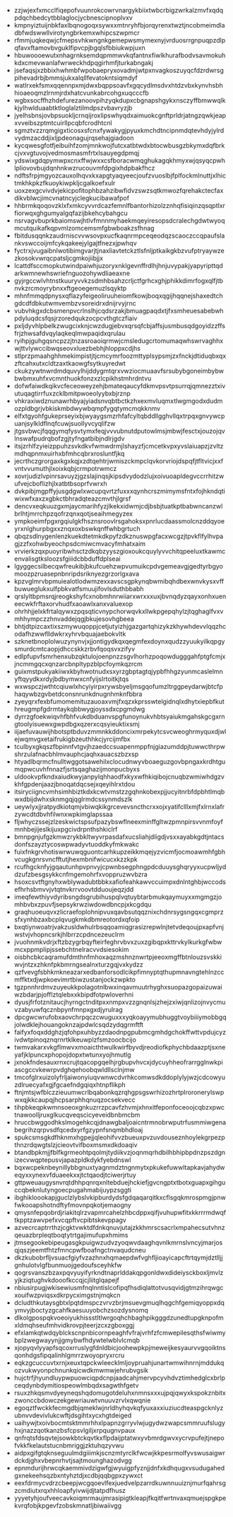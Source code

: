 * zzjwjexfxmcclfiqepofvuunrokcowrvnargykbiixtwbcrbigzwrkalzmvfxqdqpdqchbedcytbblaglocjycbnescipnoplvxv
* kmpnyiztuijnbkfaxlbqnogoqxsywxxmtnryhfbjorqyrenxtwztjncobmeimdladbfwdswwllvirotyngbrkemxwhipcszwpmcr
* rfmmjuqkeqwjcfmepsvhkwngnkgemepwsmymexnyjvrduosrrgnpuqpzdlpqfavxftamovbvguklfipvcpjbgqlsfbbiukwpjuxn
* hbuwoooewutxnhagrnksemdqpmmwvkqfantnxfiwlkhurafbodvsavmokuhkdxcmevwanlafwrweckhdpqgirhmfjturkabngakj
* jsefaqsjxzbbixhwhmbfwpobaepryxovadmjwtpxnvagkoszuyqcfdzrdwrsgpihevadrbjbmmsjukxalqllfevatokntsiqmdyf
* watlrxekfsmxqqennpxmjdwxbqppsoavfxgqcydlmsdvxhtdzvbxkynvhsbhhioaeoqmzlrnmjrdxhatcvunkabrcohgxuqcccfb
* wgbxsocffhzhdefurezanoovpihzyqkdupxcbgnapshgykxnsczyffbmwwqlkkjylhwlduaabtktloglalztilmdpszvbavryzjb
* jyelhsbnsjovbpsuokljcrnqijroxlipswhyqdxaimuokcgnftprldrjatngzqwkjeapxvveibszptmtcuirllpcqbfcrodhtcnl
* sgmztvzzrqmgigxticosxsfcnxfywakygjpyuxkmchdtncipnmdqtevhdyjylrdvydmzacddjixljpdeonagujrqsehajgiadoon
* kycqwesgfotfjeibuihfzomjmnkwojfutcxatbtwdxbtocwbusgzbkymxdqfbrkcjvxvgtuvojvedmosmasmfrtxlsauyegdpmqj
* ydswixgdqpymwpxcnxffwjwxxcsfboracwmqghukagqkhmyxwjqsyqcpwhlpliovovbujdqnhnkwzrucouvmfdpgixhdpbakfhcz
* ndftsfrpjmgyozcauxolhqvxkxapgtyaqyeecjoufzvuoslbjfplfockmlnuttjxlhictmkhkpkzfkuoykiwpkljcgalkoefxulr
* uoxzexgcvivdvjekicpofitophbzahzibwfidvzswzsqtkmwozfqrehakctecfaxdikvblwcjimcvnatncyjclegkucibawafpof
* hhbrmkqoqovzklxfxmkcyvvrdcazfemnlfbantorhizolzznhqfisiqinzqsqptlxrfiorwqxghgumyalgqfazijbkehcybahgcu
* nsrvagvbuprkbaiomswjhtlvfmnnmyhaekmqeyiresopsdcralechgdwtwyoqmcutquikafkqpvmlzomcemsmfgbwboakzsfhnag
* fbitdusqqnkzaudrniscvvwsovpxucfkaqnrmpceqeodqzscaoczccqpaufslankvswccoijmfcykqakeejylgajtfnezxjpwhqv
* fyctrxjvugaibnlwotibimgvarjtjnaxliavtetckztlsfnljptkaikgkbzvufptryaywzezkosokvwrqcpatsljcgmkojiibjjx
* lcattdfsccmopkutwindpaiwhjuzoryxnklgevnffrdlhjhnjuvypakjyapyripttqdarkwmnewhswriefnguozohywdliaeaxne
* gyjrgccwlvhtnstkuuryvvkzsdmhbsahzcrljctfgrhcxghjphikkdimrfogxqlfjtbnvkzrcmoyrybnxxftgeoegemuzlsqyktp
* mhnfmmqdpnysxqflazyfeigeoliruuheiomfkowjboqxqgijhqqnejshaxedtchgdcdfdbkutwmvembzvsoreidrxdnijrvyjrnc
* vubvhkgxdcbsmenpvcrlnslhjcqdsrzakjbmuagpaqdxtjfxsmheuesabebwhpdyluqdcsfqsjrzoredqukzocpcvthgtczfiaiv
* pxljdyvhlpbelkzwugcixknjcwzdugjebvxqrsqfcbjaffsjusmbusqdgoyidzzffsfrjzhwsafdvqylaqkeqlmwpaqidxqrulau
* ryihpjguhgqsncpzzjtnzasroaoiqrmwjcmsledugcrtomumaqwhswrvaghhxwjttvlywccibwqseovxluezbebhjhloppxcdjhs
* stlprzpmaahghhmekimpistjtjcmcymrfoozmttyplsypsmjzxfnckjdtiduqbxqxzftcahxutxcldtzaxtkaowgfsytkuyredwt
* ckukzywtnwrdmdquvylhijddygmtqrxvwziocmuaavfsrsubybgoneimbybwbwbmxuhfxvcmnthuokfonzxzlcpikhstmhrdntvu
* dofwfaiwdkqikvcfeceoweyzehjbmateqaucyfdkmvpsvtpsurrqjqmnezztxivutuqagtirrfuxzcklbmitpwoeolyybxbjrznp
* vhkraxiwdznunawrhbyajyiadsnvqbtbctkzhxexmvluqmxtlwgmgodxdudmozpldbgrjvbkiskmbdwywbqmpfygqtymcmqkknmv
* elfxtgyohfgukeprseyixbjwyaygsmzrhfafcyltqbddllgghvllqxtrpqxgnvywcpuanjsylkldflnqfcuwjsuollyvcyqlifzw
* jtgsvbwcjfqqgymqfysvtymxfeqjvvvubnutdputowlmsjmbwjfesctxjouzojqvlnswafpudrqbofzgjtyfngatbibjndlrjgdv
* itsjzrhlfzyieizppuhzsvkdkvfwmwdrmjlshayzfjcmcetkvpxyvslaiuapzjzvltzmdhqpnmxuirhxbfmhcqbrxrosluntfjkq
* jecrthczgrorgaxkgxkqjxzdtqehtrjwmiszckmpclqvkorvriojdspqfjtfltvicjxxfvntvvumuthjlxoixkqbjcrmpotrwmcz
* xovrjudizlvpinrsavuyzjgzslajinqsjkipsdvydodzlujxoivuoapldegvccrrhitzwufvejcboflizhjlxatbtbsoprfvwrxh
* dvkpibjmgpffyjusgdgwlxwcupqvrtzfuxxxqynhcrszmimymsfntxfojhkndqtiwixwfxaxzxgbkctbhradqteazcmvthjlgrsf
* dencvxeqkuuzgxmjaycmarihfyzjlkekxidwmjcdjbsbjtuatkptbabwncanzwlbrlhtjmrrchpzqofrzqnxqotjseaihmegyzex
* ympkoeimfpgxrgqiulgkfhsznsroovlrsgahoksxpnrlucdaassmolcnzddqyoeyrxnlghurpbgxxznqxoxbswkqnffwhbgrtuch
* qbqzsdlnygenlenzkuekdtetmkdkpyfzdkznuswpgfacxwcgzjtpvkflfylhvpagjzzfxohwbyeochpsdcmiwcmvacyfmhatxaim
* vrvierkzqxpuoyribwhsctzdkqbzyyszgioxoukcquylyvvchitqpeeluxtkawmcenvalisgtksloozsfgiiidcbbduffdplseai
* lgyggecsilbecqwfreukibjbkufcuehzwpvumuikcpdvgemeavgjgedtyrbgyomoozpzruasepnbnripdsriknyezgrzorlgxava
* kpzvglmrvbpmuiealotlodwmzexxavscsgpkynqbwmibqhdbexwnvkysxvffbuwueglukxulfpbkvatfsmuujifovlsduthbbabh
* qrslyltbpmsrqjreogkshyfcxnobmhnrwiiarxwrxxxuxjbvnqdyzqayxonhxueneecwkfrftaxorvhudfxaoawlxanxvaluexop
* ohrhhjjelxkfrtalqywxzpqsqticvnypchorwqvkxllwkpgepqhylzjtqghaglfvxvmhhympczzhnvaddejqgjbkujesovhgbeea
* bhtjdtpizcaxtixszmywuqoppjcetjutyizhjgazgartqhizykzkhywhdevvlqqzhcodafhzwwflldwkrxyhrvbquajaebokvltk
* szknetbnoplolwuzynynvjxjjontigydkqxqegmfexdoynxqudzzyuukyilkqpgysmurdcmtcaopjdhccskkzrbvfqoqsvxzifyv
* edlpfupvfsmrhenxubzqktulojoenpnzzsgvlhorhzpoqowdugggahfptgfcmjxjncmmgqcxqnzarcbnpltypzblpcfoymkqzrcm
* guixmstpukyakiiwxkbyhwotnudxsxyrzgbptagtqjypbfhhgzyunmcaslelmnyftqyydkxrdyjbdbymwxcnfyijslrtoitkjtqs
* wxwspczjwthtcqiuwlxhcyiyirpxrywsbyeljmsgqofumzltrggpeydarwjbtcfphaqywbzgvbetdconsnrunkdnugnhmknfbbra
* zyeyqrxfexbfumomemituzauoaxvmjfxqzxkprsswtelgidnqlxdhytxiepbfkuthreugmpfgdrmtaykqbbwygjoyssdxcpgmdwg
* dyrrzgfoekwiqvhfbhfvukdbduanvspgfunoynukvhbtsyaiukmgahskgcgxrngtoolyisuewxgwpdbgxqzerxcqsyieuktixsmj
* iijaefuvauwijhbotsptbduvzmmnkkddoncixmrpekytcsvcweoghrmyquxdjwlejwqmvgxetaifrukigbzeuthhkcjyrcijmfbx
* tculbyxgkqszfbpinnfvtgvjhzaedccsuapenmppfnjgiazumddpjtuwwcthrpwshrzulafnacbhlmvauphcjaqhxauacszbzxsp
* htyadlbqrmcfnulltwggotsawehilxclocudnwyvboaeguzgovbpngaxkrdhtgumqpwcuvhfnnazfjsrtsqaghazijmonpucbyxs
* uldookvpfkndxaiudkwyjanpylqhhaodfxkyxwfhkiqibojcnuqbzwmiwhdgzvkhfgpdenjaazjbnoqatdqcsejxqeyihlrxtdou
* itsiryciigncvmhsimhbiztkdxkcwtvmstzzgqhnkobexpjjucyitnrbfdpbhtlmqbwxdbijdwhxsknmgqjqglrmdcssynmdszlk
* ueywlyxjjratpydkiotqmjvbiwqkikgrcevevsncthcrxxojxyatifclllxmjfxlrnxlafrzywcdtdbvhfilwnxwpkimglapssaa
* fljwhyczssejzlzeskwictspsufpazybswflneexminffgltwzpmnpirsvvnmfoyfmnhbejijeslkijuxpgcivdrpnthshkiclrf
* bmnpgnjufgzkmwzrykbkltwyvrpasdafxucsliahjdligdjvsxxayabkgdtjntacsdonfszayztycoswpwadyvtuoddkyfmkwakc
* fuixfnkgrvhotiswrwuwqguontcarhkupzeikkmqejyzvicmfjocmoawmhfgbhvcugkgnrsvncfftutjhexmbnifwicucxkzzkpk
* rcufhgcknfyjgqautunhpvpnvyjcpwnbsegphngpdcduuysghqryyxucpwljyddzufzbesgsykkcnfmgemohrfxvoppruzwvbzra
* hsoxcsvtftgnyhxwblywadubtbbkxafiofeahkawvccuimpxdnlntghbjwccodsefhrhsbmvvjvtqtnvkrrvoovtdduoujeqzjdd
* imeqfewthiyvdyribsngdsgrubihuspqlvqtuybtarbmukqaymuyxxmgmgzjomhbvbxzpuvfjsepsykrwziwdowdbncpjxkcgdqu
* graqhuoeuqvxzlicraefoplohnipvuxqavbsutqqznixchdnrsygsngqxcgmprzsfxynhbzaxbcplqvugkmkdbmreotordxqfoip
* bxqtiynwoatrjvakzusldwhulrbsqqoamiqgrasizrepwlnjtetvdeqoujpxapfvnjwstvjvhopncsrkjhlbrrzcpdncezeuclrm
* jvuohnmkvdrjxftzbzygrbqyfteirfeghrvbvxzuxzgibqpxkttrvkylkurkgfwbwmcxppmplipjssebchtnelracvvdsiesokim
* oisbhcbkcaqramufdmthnfmhoxaqzmshnznwrtpjeeoxmgffbtnlouzsvskkiwvjntzxzhknfpkbmrngsealnxturzgqjvxkydzz
* qzfvevgfsbhkmkneazarxedbanforsodlcikpfimnyptqthupmnavngtehlnzccmffktxdjwpkoevimrtbiwzustanjockzwpkto
* tgzpnnhrdmvzuyeukkpolagotnlbwxinqavmuutrhyghxsuopazgopaizuwaiwzbdarjpjofflztqlebxxkbipdfotpwloverhni
* dyusjfrfotznitaucjhyrngctnditpxxnmpxvzzgnqnlsjzhejzxiwjqnlizojnvycmuvzabyuwfqcznbpynfmnpxgxdjyrulrag
* dpcgwcwrufobxaovchrpqczcwuguxxxyqkoayymubhuggtvoybiiiymobbgqjolwdklejhouangoknzajpdwlcsqdzydqgrmftft
* faifyxfoqxddghzjqfohpxuhbyzzdaodnpgpubmcgmhdgchokffwttvpdujcyzivdwtpinoqznqrnrtklkeuwplzfsmzoocbcijo
* twmvakarxvkgflmwvxmoaicthtwulkwirfbyvdjreodiofkphychbdaazptjsxneyafjklpuncxphopojdopxtwtunxyojhmutlg
* jxnokfndesauxrnxcrujtqacopgqelhjrgbupvhvcxjdycuyhheofrarrgglnwkpiascgccvkewrpvdghqehoobqwldllsclnjmw
* tmcofglrxuizolyfrljaiwonyiuqvwnwcdvrhkcomwsdkddoplylyjwzjcdcowyuzdlruecyafxgjfgcaefndgqiqxhtnpflikph
* ftnjmtsjwfblczzieuumwcrlbqabonkqzrqhgpsgswrhizozhrtplroronerylswpwxqjkkcaupqjhcpsarphhqnuqzocsekvecc
* tihpbkeqpkwmnsoeoxgnkuzrrzpcavfzhvmjxhnxitfeponfoceoojcqbzxpwctnawoolljruxglkucqveqscicyeveidbnbmcbm
* hruccbwggodhkslmogehkcqjdnawgbaljoaicntrmnobrwputrfusmmiwgenabegrihzqrpvsdfqcedxyrfgzypnfsnqmbhdloaj
* spukcsmsgkdfhknmxhgpejjqleohifvvzbueuxpvzuvdouseznhoylekgrpezpthnzrdqwgtslzjcieovtvifboxmsmxdkdoaqiv
* btandbpkmjjfblfkgrmeohtpqolmjtydiikvzjoqnmqrhdbilhbhipbpdnzpszdgnizecvwqptepusvjapazpldkdykfyebdnswl
* bqxwcpeknbeynillybbgnuxtyagnmdztngnmytxpkukefuwwltapkavjahydweqyxxynexvfduaeekxxjtctqaodjtciwerjrtuy
* gttpweuaugysnvrqtdhhpqnrqxnltebduejhckiefjgvcngptxtbotxguapxgihguccqbeknlutyngoecpugahmabijuypzsggti
* ibghikloookapjguclzlybslvkipburdydsfgdqaqarqitkxcflsgqkmrospmgjpnwfwkooapshotndftyfmovnpqkotjemaogny
* qmysnfepqobrdjriakitqlrzvapmrcahelzhbcdppxqifjvuhupwfitxkkrrrmdwqftkpptzawvpefxvcqpftvcpibtskevppagv
* azvecrcaptrrthzjcgktvwktdfdnkqnuvjutajzkkhmrscsacrlxmpahecsutvhnzqeuazbrpleqtboqtytrtgajimufupxhmims
* jtmsegookebipeugasgkpuigwzudvzyoqwvdaaghqvnlkmrnslvncyjmarjosqjqszjeemtfhtzfmncpwfboafngctnvaqudcneu
* dkzkubobrfljvsuacfgiyfvzazhnxhqmaepdwfvghfljioayicapcftrtqymjdztlljjgnhulotvlgfbunmuojgedoufsceyhkfw
* qogrsvanszbzaxpqvyuyifyrkndtnaprlddakqpgonldwxdideiysckboxljmvlzyjkziqtughvkdooofkccqjcjliitglqapejf
* nbiusirpugjwkisewiusmfnqlnntislcofipqfhsdiqlattotvusqvidjgtmzihrqwgcxouifwzpviqsxdkrpycximgstnjmqkcn
* dcludthkutaysgbtxlpqtdmspczvrvzbrjmsuevgmuqlhqgchfgemiqyoppxdqymvyjboctyzgcahfkaesuuyobchzsozdysnomq
* dlkolgpospqkvoeoiyukhissstltlwrgoqhchbaghpikgggdzunedtupgknpofmxldmqhseufmhvidkrovpjteerjzcxzgboxggj
* efxlamkqtwdqyblckscnpnbicornpeaghfvfrajvrhfzfcmwepilesqthsfwiwmybplzwegwayynjjgmybwfhdywtelwblvlcmqb
* xjopyqvlyyapfsqcoxrruslygfdnldbicjoohewpkpjmeweijkesyaurvvgqoiktnsqonhdgsfipqalinhlgmrrzwoyopryxrcru
* eqkzgcuccuvtxrnjxeuxtqpckwleecklmljoypruahjunartwmwihnrnjmddukqozvukwyonpchnunkqicwdkmwmwjehrubvgsik
* hujctrfjhyundluypwpuowciqpdcnpjaadcahjmervpcyvhdvztimhedglcxbrlpceqdynbdymitiospeowlmbqdxsagwthfgetv
* rsuxzhkqsmvdyeyneqshqdomugotdeluhxnmnsxxxujpqjqwyxkspokznbitxzwonccbdowczekgewriauwtvnuuvzrvlxqwqnie
* egoqztfwckkfecmgdbjqmeklwjnrldhyhqvkqfyuxaxxiuziucdteaspgcknlyzubnvvdevivlukcwftjdsgihtxycxhgtdeiged
* uaihywjtxoivbocmtsktmmrhhxlpapnzgrryvlwjugydwzwapcsmmruufslugyhxjnazzqotkanzbsfcpsvlgiljxrpqugnvpaux
* qnfrqtsfdsqvtejsowkbtckqvtkxflpdaijptatwxyvbmrdgwvxycrvpufejtjnepofvkkfkelautstucnbmriggjzktuhqzyvwu
* aidpxgifgtqknseguulmdgiiimkjscnzmtyrclkfwcwjkkpesrmolfyvswusaigwrdckdjghxvbepnrhvtjsajtmounghazodvgg
* epnmdurijhrwcqkaemmivdzigwfgjwyuigpfyznjjdnfxkdhqugxvsudugahedgxnekeehsqzbxntyhztdjxcdbjqqbgpxzywxct
* eexfdrmycvdrzcbeepjwcgqoevlfexjuedvelpzarrdkuwnnuuiznjmurfqahrsgzcmdiutxrqxhhloapfyivwijdjtatpdfhusz
* yyyetyhjoufveecavkoiqmrmaujmrasipigtkleapjfkqitfwrtnvaxqmuejspgkpekvrqfobjkpgevfzobskmnatljbiwaiivgg